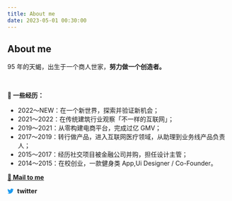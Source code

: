 ```yaml
---
title: About me
date: 2023-05-01 00:30:00
---
```


## About me



95 年的天蝎，出生于一个商人世家，**努力做一个创造者。**


<br/>

**🦾 一些经历：**

- 2022～NEW：在一个新世界，探索并验证新机会；
- 2021～2022：在传统建筑行业观察「不一样的互联网」；
- 2019～2021：从零构建电商平台，完成过亿 GMV；
- 2017～2019：转行做产品，进入互联网医疗领域，从助理到业务线产品负责人；
- 2015～2017：经历社交项目被金融公司并购，担任设计主管；
- 2014～2015：在校创业，一款健身类 App,Ui Designer / Co-Founder。



**[📮 Mail to me](mailto:wwwzhouliang@gmail.com)**

<a href="https://twitter.com/lenchou95" target="_blank" style="display: flex; align-items: center; text-decoration: none; width:80px;">

<img src="data:image/svg+xml;utf8,%3Csvg viewBox='0 0 512 512' width='1em' height='1em' xmlns='http://www.w3.org/2000/svg' %3E%3Cpath fill='rgb(29, 155, 240)' d='M459.37 151.716c.325 4.548.325 9.097.325 13.645c0 138.72-105.583 298.558-298.558 298.558c-59.452 0-114.68-17.219-161.137-47.106c8.447.974 16.568 1.299 25.34 1.299c49.055 0 94.213-16.568 130.274-44.832c-46.132-.975-84.792-31.188-98.112-72.772c6.498.974 12.995 1.624 19.818 1.624c9.421 0 18.843-1.3 27.614-3.573c-48.081-9.747-84.143-51.98-84.143-102.985v-1.299c13.969 7.797 30.214 12.67 47.431 13.319c-28.264-18.843-46.781-51.005-46.781-87.391c0-19.492 5.197-37.36 14.294-52.954c51.655 63.675 129.3 105.258 216.365 109.807c-1.624-7.797-2.599-15.918-2.599-24.04c0-57.828 46.782-104.934 104.934-104.934c30.213 0 57.502 12.67 76.67 33.137c23.715-4.548 46.456-13.32 66.599-25.34c-7.798 24.366-24.366 44.833-46.132 57.827c21.117-2.273 41.584-8.122 60.426-16.243c-14.292 20.791-32.161 39.308-52.628 54.253z'/%3E%3C/svg%3E" alt="SVG image" style="width: 1em; height: 1em; margin-right: 8px;">
<span style=" font-weight: bold;">twitter</span>
</a>








